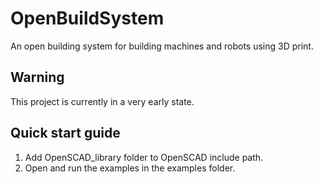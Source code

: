 # OpenBuildSystem
An open building system for building machines and robots using 3D print.

## Warning
This project is currently in a very early state.

## Quick start guide
1. Add OpenSCAD_library folder to OpenSCAD include path.
2. Open and run the examples in the examples folder.
